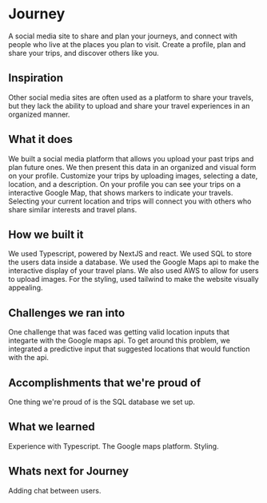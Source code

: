 
# Journey

A social media site to share and plan your journeys, and connect with people who live at the places you plan to visit. Create a profile, plan and share your trips, and discover others like you.

## Inspiration
Other social media sites are often used as a platform to share your travels, but they lack the ability to upload and share your travel experiences in an organized manner. 

## What it does
We built a social media platform that allows you upload your past trips and plan future ones. We then present this data in an organized and visual form on your profile. Customize your trips by uploading images, selecting a date, location, and a description. On your profile you can see your trips on a interactive Google Map, that shows markers to indicate your travels. Selecting your current location and trips will connect you with others who share similar interests and travel plans. 

## How we built it
We used Typescript, powered by NextJS and react.  We used SQL to store the users data inside a database. We used the Google Maps api to make the interactive display of your travel plans. We also used AWS to allow for users to upload images. For the styling, used tailwind to make the website visually appealing.

## Challenges we ran into 
One challenge that was faced was getting valid location inputs that integarte with the Google maps api. To get around this problem, we integrated a predictive input that suggested locations that would function with the api. 


## Accomplishments that we're proud of 

One thing we're proud of is the SQL database we set up. 

## What we learned 
Experience with Typescript.
The Google maps platform.
Styling.

## Whats next for Journey

Adding chat between users.